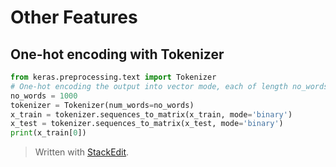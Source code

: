 # Other Features

## One-hot encoding with Tokenizer


```python
from keras.preprocessing.text import Tokenizer
# One-hot encoding the output into vector mode, each of length no_words
no_words = 1000
tokenizer = Tokenizer(num_words=no_words)
x_train = tokenizer.sequences_to_matrix(x_train, mode='binary')
x_test = tokenizer.sequences_to_matrix(x_test, mode='binary')
print(x_train[0])
```

> Written with [StackEdit](https://stackedit.io/).
<!--stackedit_data:
eyJoaXN0b3J5IjpbNjA2NjQ3MDE4XX0=
-->